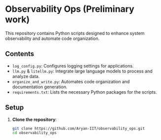 # Observability Ops (Preliminary work)

This repository contains Python scripts designed to enhance system observability and automate code organization.

## Contents

- `log_config.py`: Configures logging settings for applications.
- `llm.py` & `litellm.py`: Integrate large language models to process and analyze data.
- `organize_and_write.py`: Automates code organization and documentation generation.
- `requirements.txt`: Lists the necessary Python packages for the scripts.

## Setup

1. **Clone the repository**:

   ```bash
   git clone https://github.com/Aryan-IIT/observability_ops.git
   cd observability_ops
